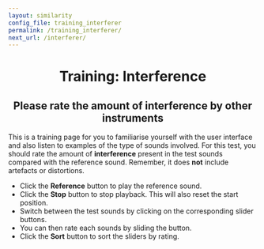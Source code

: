 ```yaml
---
layout: similarity
config_file: training_interferer
permalink: /training_interferer/
next_url: /interferer/
---
```


<h1 style="text-align: center;">Training: Interference</h1>

<h2 style="text-align: center;">Please rate the amount of interference by other instruments</h2>

This is a training page for you to familiarise yourself with the user interface
and also listen to examples of the type of sounds involved. For this test, you
should rate the amount of **interference** present in the test sounds compared
with the reference sound. Remember, it does **not** include artefacts or
distortions.

- Click the **Reference** button to play the reference sound.
- Click the **Stop** button to stop playback. This will also reset the start position.
- Switch between the test sounds by clicking on the corresponding slider buttons. 
- You can then rate each sounds by sliding the button.
- Click the **Sort** button to sort the sliders by rating.
